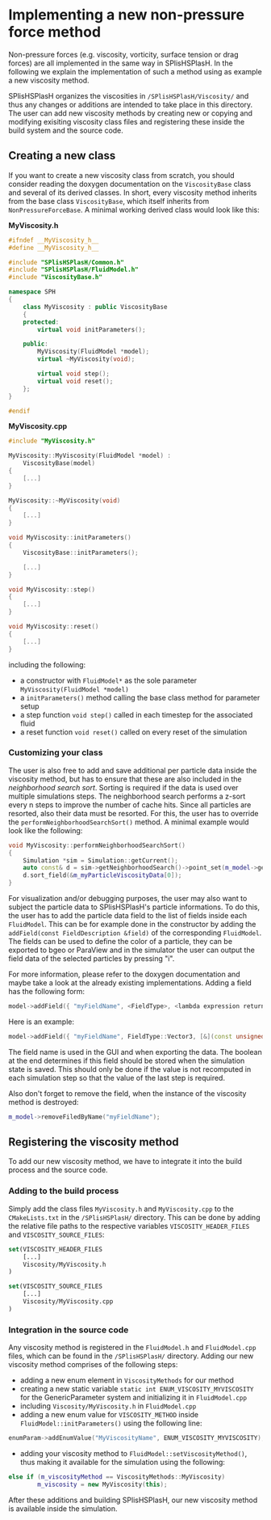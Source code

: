 # Implementing a new non-pressure force method

Non-pressure forces (e.g. viscosity, vorticity, surface tension or drag forces) are all implemented in the same way in SPlisHSPlasH. In the following we explain the implementation of such a method using as example a new viscosity method. 

SPlisHSPlasH organizes the viscosities in `/SPlisHSPlasH/Viscosity/` and thus any changes or additions are intended to take place in this directory. The user can add new viscosity methods by creating new or copying and modifying exisiting viscosity class files and registering these inside the build system and the source code.

## Creating a new class

If you want to create a new viscosity class from scratch, you should consider reading the doxygen documentation on the `ViscosityBase` class and several of its derived classes. In short, every viscosity method inherits from the base class `ViscosityBase`, which itself inherits from `NonPressureForceBase`. A minimal working derived class would look like this:

**MyViscosity.h**

```cpp
#ifndef __MyViscosity_h__
#define __MyViscosity_h__

#include "SPlisHSPlasH/Common.h"
#include "SPlisHSPlasH/FluidModel.h"
#include "ViscosityBase.h"

namespace SPH 
{
	class MyViscosity : public ViscosityBase
	{
	protected:
		virtual void initParameters();

	public:
		MyViscosity(FluidModel *model);
		virtual ~MyViscosity(void);

		virtual void step();
		virtual void reset();
	};
}

#endif
```

**MyViscosity.cpp**
```cpp
#include "MyViscosity.h"

MyViscosity::MyViscosity(FluidModel *model) :
	ViscosityBase(model)
{
	[...]
}

MyViscosity::~MyViscosity(void)
{
	[...]
}

void MyViscosity::initParameters()
{
	ViscosityBase::initParameters();

	[...]
}

void MyViscosity::step()
{
	[...]
}

void MyViscosity::reset()
{
	[...]
}
```

including the following:

* a constructor with `FluidModel*` as the sole parameter `MyViscosity(FluidModel *model)`
* a `initParameters()` method calling the base class method for parameter setup
* a step function `void step()` called in each timestep for the associated fluid
* a reset function `void reset()` called on every reset of the simulation

### Customizing your class

The user is also free to add and save additional per particle data inside the viscosity method, but has to ensure that these are also included in the *neighborhood search sort*. Sorting is required if the data is used over multiple simulations steps. The neighborhood search performs a z-sort every n steps to improve the number of cache hits. Since all particles are resorted, also their data must be resorted. For this, the user has to override the `performNeighborhoodSearchSort()` method. A minimal example would look like the following:

```cpp
void MyViscosity::performNeighborhoodSearchSort()
{
	Simulation *sim = Simulation::getCurrent();
	auto const& d = sim->getNeighborhoodSearch()->point_set(m_model->getPointSetIndex());
	d.sort_field(&m_myParticleViscosityData[0]);
}
```

For visualization and/or debugging purposes, the user may also want to subject the particle data to SPlisHSPlasH's particle informations. To do this, the user has to add the particle data field to the list of fields inside each `FluidModel`. This can be for example done in the constructor by adding the `addField(const FieldDescription &field)` of the corresponding `FluidModel`. The fields can be used to define the color of a particle, they can be exported to bgeo or ParaView and in the simulator the user can output the field data of the selected particles by pressing "i".

For more information, please refer to the doxygen documentation and maybe take a look at the already existing implementations. Adding a field has the following form:

```cpp
model->addField({ "myFieldName", <FieldType>, <lambda expression returning reference to the data field>}, <save state (boolean)>);
```
Here is an example:
```cpp
model->addField({ "myFieldName", FieldType::Vector3, [&](const unsigned int i) -> Real* { return &m_myFieldValues[i][0]; }, true });
```
The field name is used in the GUI and when exporting the data. The boolean at the end determines if this field should be stored when the simulation state is saved. This should only be done if the value is not recomputed in each simulation step so that the value of the last step is required. 

Also don't forget to remove the field, when the instance of the viscosity method is destroyed:

```cpp
m_model->removeFiledByName("myFieldName");
```

## Registering the viscosity method

To add our new viscosity method, we have to integrate it into the build process and the source code. 

### Adding to the build process

Simply add the class files `MyViscosity.h` and `MyViscosity.cpp` to the `CMakeLists.txt` in the `/SPlisHSPlasH/` directory. This can be done by adding the relative file paths to the respective variables `VISCOSITY_HEADER_FILES` and `VISCOSITY_SOURCE_FILES`:

```cmake
set(VISCOSITY_HEADER_FILES
	[...]
	Viscosity/MyViscosity.h
)

set(VISCOSITY_SOURCE_FILES
	[...]
	Viscosity/MyViscosity.cpp
)
```

### Integration in the source code

Any viscosity method is registered in the `FluidModel.h` and `FluidModel.cpp` files, which can be found in the `/SPlisHSPlasH/` directory. Adding our new viscosity method comprises of the following steps:

* adding a new enum element in `ViscosityMethods` for our method
* creating a new static variable `static int ENUM_VISCOSITY_MYVISCOSITY` for the GenericParameter system and initializing it in `FluidModel.cpp`
* including `Viscosity/MyViscosity.h` in `FluidModel.cpp`
* adding a new enum value for `VISCOSITY_METHOD` inside `FluidModel::initParameters()` using the following line:

```cpp 
enumParam->addEnumValue("MyViscosityName", ENUM_VISCOSITY_MYVISCOSITY);
```

* adding your viscosity method to `FluidModel::setViscosityMethod()`, thus making it available for the simulation using the following:

```cpp
else if (m_viscosityMethod == ViscosityMethods::MyViscosity)
		m_viscosity = new MyViscosity(this);
```

After these additions and building SPlisHSPlasH, our new viscosity method is available inside the simulation.